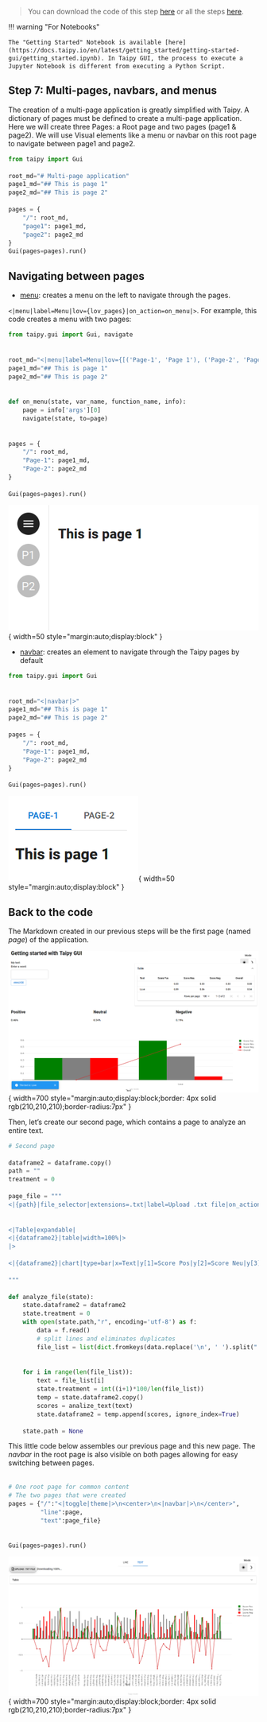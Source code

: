 > You can download the code of this step [here](../src/step_07.py) or all the steps [here](https://github.com/Avaiga/taipy-getting-started-gui/tree/develop/src).

!!! warning "For Notebooks"

    The "Getting Started" Notebook is available [here](https://docs.taipy.io/en/latest/getting_started/getting-started-gui/getting_started.ipynb). In Taipy GUI, the process to execute a Jupyter Notebook is different from executing a Python Script.

## Step 7: Multi-pages, navbars, and menus

The creation of a multi-page application is greatly simplified with Taipy. A dictionary of pages must be defined to create a multi-page application. Here we will create three Pages: a Root page and two pages (page1 & page2). We will use Visual elements like a menu or navbar on this root page to navigate between page1 and page2.


```python
from taipy import Gui

root_md="# Multi-page application"
page1_md="## This is page 1"
page2_md="## This is page 2"

pages = {
    "/": root_md,
    "page1": page1_md,
    "page2": page2_md
}
Gui(pages=pages).run()
```

## Navigating between pages

- [menu](https://docs.taipy.io/en/latest/manuals/gui/viselements/menu/): creates a menu on the left to navigate through the pages.

`<|menu|label=Menu|lov={lov_pages}|on_action=on_menu|>`. For example, this code creates a menu with two pages:

```python
from taipy.gui import Gui, navigate


root_md="<|menu|label=Menu|lov={[('Page-1', 'Page 1'), ('Page-2', 'Page 2')]}|on_action=on_menu|>"
page1_md="## This is page 1"
page2_md="## This is page 2"


def on_menu(state, var_name, function_name, info):
    page = info['args'][0]
    navigate(state, to=page)
   
   
pages = {
    "/": root_md,
    "Page-1": page1_md,
    "Page-2": page2_md
}

Gui(pages=pages).run()
```

![Menu](menu.png){ width=50 style="margin:auto;display:block" }

- [navbar](): creates an element to navigate through the Taipy pages by default

```python
from taipy.gui import Gui


root_md="<|navbar|>"
page1_md="## This is page 1"
page2_md="## This is page 2"

pages = {
    "/": root_md,
    "Page-1": page1_md,
    "Page-2": page2_md
}

Gui(pages=pages).run()
```
 
![Navbar](navbar.png){ width=50 style="margin:auto;display:block" }

 
## Back to the code

The Markdown created in our previous steps will be the first page (named _page_) of the application. 

![Previous Markdown](first_markdown.png){ width=700 style="margin:auto;display:block;border: 4px solid rgb(210,210,210);border-radius:7px" }

Then, let’s create our second page, which contains a page to analyze an entire text.

```python
# Second page

dataframe2 = dataframe.copy()
path = ""
treatment = 0

page_file = """
<|{path}|file_selector|extensions=.txt|label=Upload .txt file|on_action=analyze_file|> <|{f'Downloading {treatment}%...'}|>


<|Table|expandable|
<|{dataframe2}|table|width=100%|>
|>

<|{dataframe2}|chart|type=bar|x=Text|y[1]=Score Pos|y[2]=Score Neu|y[3]=Score Neg|y[4]=Overall|color[1]=green|color[2]=grey|color[3]=red|type[4]=line|height=800px|>

"""

def analyze_file(state):
    state.dataframe2 = dataframe2
    state.treatment = 0
    with open(state.path,"r", encoding='utf-8') as f:
        data = f.read()
        # split lines and eliminates duplicates
        file_list = list(dict.fromkeys(data.replace('\n', ' ').split(".")[:-1]))
    
    
    for i in range(len(file_list)):
        text = file_list[i]
        state.treatment = int((i+1)*100/len(file_list))
        temp = state.dataframe2.copy()
        scores = analize_text(text)
        state.dataframe2 = temp.append(scores, ignore_index=True)
        
    state.path = None
```    

This little code below assembles our previous page and this new page. The _navbar_ in the root page is also visible on both pages allowing for easy switching between pages. 

```python

# One root page for common content
# The two pages that were created
pages = {"/":"<|toggle|theme|>\n<center>\n<|navbar|>\n</center>",
         "line":page,
         "text":page_file}


Gui(pages=pages).run()
```

![Multi Pages](result.png){ width=700 style="margin:auto;display:block;border: 4px solid rgb(210,210,210);border-radius:7px" }
